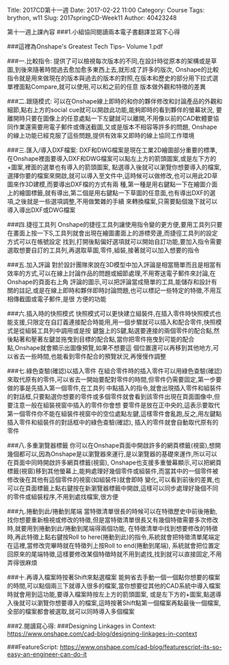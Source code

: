 Title: 2017CD第十一週
Date: 2017-02-22 11:00
Category: Course
Tags: brython, w11
Slug: 2017springCD-Week11
Author: 40423248


第十一週上課內容
###1.小組協同閱讀兩本電子書翻譯並寫下心得

###這裡為Onshape's Greatest Tech Tips– Volume 1.pdf

###一.比較指令:
提供了可以檢視每次版本的不同,在設計時從原本的架構或是草圖,到後來隨著時間過去愈加愈多東西上去,就形成了許多的版次,
Onshape的比較指令就是用來做現在的版本與過去的版本的對照,在版本和歷史的部分用下拉式選單裡面點Compare,就可以使用,可以和之前的任意
版本做外觀和特徵的差異

###二.跟隨模式:
可以在Onshape線上即時的和你的夥伴修改和討論產品的外觀和細節,點右上方的social cue就可以開啟此功能,能夠即時的看到夥伴的螢幕狀況,
要離開時只要在圖像上的任意處點一下左鍵就可以離開,不用像以前的CAD軟體要協同作業還需要用電子郵件或傳送截圖,又或是版本不相容等許多的問題,
Onshape的線上功能已經克服了這些問題,提供有效率又即時的線上協同工作環境

###三.匯入/導入DXF檔案:
DXF和DWG檔案是現在工業2D繪圖部分重要的標準,在Onshape裡面要導入DXF和DWG檔案可以點左上方的箭頭圖案,或是左下方的+圖案,裡面的選單也有導入的箭頭圖案,
點選導入後就可以瀏覽你想要導入的檔案,選擇你要的檔案來開啟,就可以導入至文件中,這時候可以做修改,也可以用此2D草圖來作3D建模,而要導出DXF檔的方式有兩
種,第一種是用右鍵點一下在繪圖介面上的繪圖標籤,就有導出,第二個是用右鍵點一下草圖的任意面,也有導出DXF的選項,之後就是一些選項調整,不用做繁雜的手續
來轉換檔案,只需要點個幾下就可以導入導出DXF或DWG檔案

###四.捷徑工具列
Onshape的捷徑工具列讓使用指令變的更方便,要用工具列只要在畫面上按一下S,工具列就會出現在繪圖畫面上的游標旁邊,而捷徑工具列的設定方式可以在帳號設定
找到,打開後點偏好選項就可以開始自訂功能,要加入指令需要選取想要自訂的工具列,再選取草圖,零件,組裝,接著就可以加入想要的指令

###五.加入評論
對於設計團隊來說在3D模型中加入評論是相當簡單而且是相當有效率的方式,可以在線上討論作品的問題或細節處理,不用寄送電子郵件來討論,在Onshape的頁面右上角
評論的圖示,可以把評論當成簡單的工具,能儲存和設計有關的註記,或是在線上即時和夥伴即時討論問題,也可以標記一些特定的特徵,不用互相傳截圖或電子郵件,是很
方便的功能

###六.插入時的快照模式
快照模式可以更快建立組裝件,在插入零件時快照模式也能支援,只限定在自訂義連接配合時能用,用一個步驟就可以插入和配合零件,快照模式是從組裝工具列中調用或是按
鍵盤上的S鍵,點選要連接的兩個零件的配合點,然後點著和壓著左鍵並拖曳到目標的配合點,當你把零件拖曳到可能的配合點,Onshape就會顯示出圖像預覽,如果不想要這
個位置還可以再移到其他地方,可以省去一些時間,也能看到零件配合的預覽狀況,再慢慢作調整

###七.綠色查驗(確認)以插入零件
在組合零件時的插入零件可以用綠色查驗(確認)來取代原有的零件,可以省去一開始要配對零件的時間,但零件仍需要固定,第一步要做的事是先插入第一個零件,在工具列
中點插入的指令,就會出現插入零件和組裝件的對話框,只要點選你想要的零件或多個零件就會看到該零件出現在頁面圖像中,但要注意一般在組裝視窗中插入的零件你會想
要零件是放在正中央的,這表示要取代第一個零件你不能在組裝件視窗中的空位處點左鍵,這樣零件會亂跑,反之,用左鍵點插入零件和組裝件的對話框中的綠色查驗(確認),
插入的零件就會自動取代原有的零件

###八.多重瀏覽器標籤
你可以在Onshape頁面中開啟許多的網頁標籤(視窗),想開幾個都可以,因為Onshape是以瀏覽器來運行,是以瀏覽器的基礎來運作,所以可以在頁面中同時開啟許多網頁標籤(視窗),
Onshape也支援多重螢幕顯示,可以把網頁標籤(視窗)移到其他螢幕上,能夠處理好幾個零件或組裝件,而當其中的一個零件被修改後在其他有這個零件的視窗(如組裝件)就會即時
變化,可以看到前後的差異,也可以在頁面標籤上點右鍵按在新瀏覽器標籤中開啟,這樣可以同步處理好幾個不同的零件或組裝程序,不用到處找檔案,很方便

###九.捲動到此/捲動到尾端
當特徵清單很長的時候可以在特徵歷史中前後捲動,找你想要重新檢視或修改的特徵,但是當特徵清單很長又有幾個特徵需要多次修改時,就要用到捲動到此/捲動到尾端得兩個功能,
在特徵清單中找到想要修改的特徵時,再此特徵上點右鍵按Roll to here(捲動到此)的指令,系統就會把特徵清單尾端定在這裡,當修改完畢時就在特徵列上按Roll to end(捲動到尾端),
系統就會把位置定回原來的尾端特徵,這樣要修改某個特徵時就不用到處找,找到就可以直接固定,不用弄得很麻煩

###十.再導入檔案時按著Shift來點選檔案
能夠省去手動一個一個點你想要的檔案的時間,可以點個兩三下就導入很多的檔案,當你想要從其他的CAD系統中導入檔案時就會用到這功能,要導入檔案時按左上方的箭頭圖案,
或是左下方的+圖案,點選導入後就可以瀏覽你想要導入的檔案,這時按著Shift點第一個檔案再點最後一個檔案,全部的檔案都會被選取,就可以同時導入多個檔案


###2.閱讀寫心得:
###Designing Linkages in Context:
https://www.onshape.com/cad-blog/designing-linkages-in-context 



###FeatureScript:
https://www.onshape.com/cad-blog/featurescript-its-so-easy-an-engineer-can-do-it




